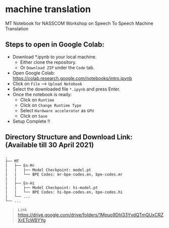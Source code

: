 
# machine translation
MT Notebook for NASSCOM Workshop on Speech To Speech Machine Translation

## Steps to open in Google Colab:

 - Download *.ipynb to your local machine.
 	- Either clone the repository.
 	- Or `Download ZIP` under the `Code` tab.
 - Open Google Colab: https://colab.research.google.com/notebooks/intro.ipynb
 - Click on `File` --> `Upload Notebook`
 - Select the downloaded file `*.ipynb` and press Enter.
 - Once the notebook is ready:
	 -  Click on `Runtime`
	 -  Click on `Change Runtime Type`
	 -  Select `Hardware accelerator` as `GPU`
	 -  Click on `Save`
 - Setup Complete !!

## Directory Structure and Download Link: (Available till 30 April 2021)

    .
    ├── MT  
    |   ├── En-Mr
    |   |   ├── Model Checkpoint: model.pt
    |   |   └── BPE Codes: mr-bpe-codes.en, bpe-codes.mr
    |	|
    |	├── En-Hi
    |	|   ├── Model Checkpoint: hi-model.pt
    |   |   └── BPE Codes: hi-bpe-codes.en, bpe-codes.hi
    |	└── ...
    └── ...
> `Link` https://drive.google.com/drive/folders/1Mpuo9Dhl33YvdQTmQUxCRZXrETcWBYYg 
    
